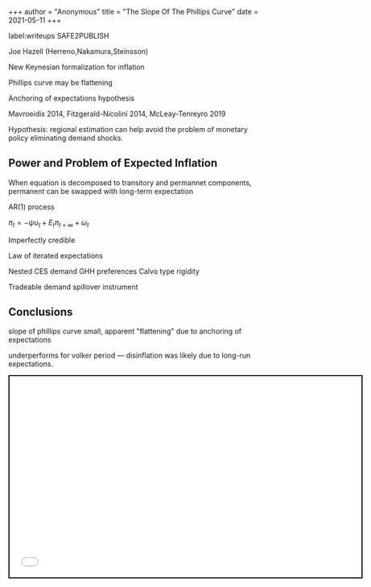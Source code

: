 +++
 author = "Anonymous"
 title = "The Slope Of The Phillips Curve"
 date = 2021-05-11
+++

label:writeups
SAFE2PUBLISH

Joe Hazell (Herreno,Nakamura,Steinsson)

New Keynesian formalization for inflation

Phillips curve may be flattening

Anchoring of expectations hypothesis

Mavroeidis 2014, Fitzgerald-Nicolini 2014, McLeay-Tenreyro 2019

Hypothesis: regional estimation can help avoid the problem of monetary policy eliminating demand shocks.

## Power and Problem of Expected Inflation
When equation is decomposed to transitory and permannet components, permanent can be swapped with long-term expectation

AR(1) process

$\pi_t = - \psi u_t + E_t\pi_{t+\infty}+\omega_t$

Imperfectly credible 

Law of iterated expectations

Nested CES demand
GHH preferences
Calvo type rigidity

Tradeable demand spillover instrument

## Conclusions
slope of phillips curve small, apparent "flattening" due to anchoring of expectations

underperforms for volker period — disinflation was likely due to long-run expectations.
 
 <iframe seamless src="/obsidian_port/writeups/nodes/The_Slope_Of_The_Phillips_Curve.html" style="width:700px; height:400px; border: 2px solid black"></iframe>